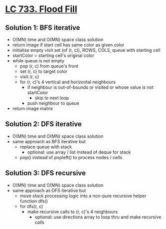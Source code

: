 # [LC 733. Flood Fill](https://leetcode.com/problems/flood-fill/)

## Solution 1: BFS iterative

- O(MN) time and O(MN) space class solution
- return image if start cell has same color as given color
- initialise empty visit set (of (r, c)), ROWS, COLS, queue with starting cell
- startColor = starting cell's original color
- while queue is not empty
  - pop (r, c) from queue's front
  - set (r, c) to target color
  - visit (r, c)
  - for (r, c)'s 4 vertical and horizontal neighbours
    - if neighbour is out-of-bounds or visited or whose value is not startColor
      - skip to next loop
    - push neighbour to queue
- return image matrix

## Solution 2: DFS iterative

- O(MN) time and O(MN) space class solution
- same approach as BFS iterative but
  - replace queue with stack
    - optional: use array / list instead of deque for stack
  - pop() instead of popleft() to process nodes / cells

## Solution 3: DFS recursive

- O(MN) time and O(MN) space class solution
- same approach as DFS iterative but
  - move stack processing logic into a non-pure recursive helper function dfs()
  - for dfs(r, c)
    - make recursive calls to (r, c)'s 4 neighbours
      - optional: use directions array to loop thru and make recursive calls
